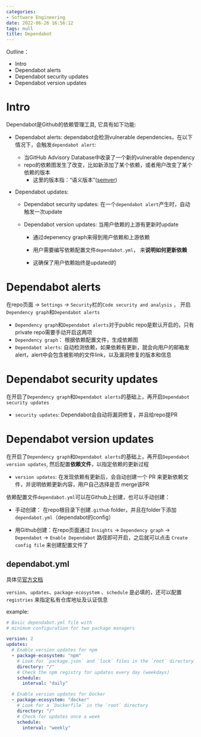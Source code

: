 ```yaml
---
categories:
- Software Engineering
date: 2022-06-26 16:56:12
tags: null
title: Dependabot
---
```


Outline：

* Intro
* Dependabot alerts
* Dependabot security updates
* Dependabot version updates

<!--more-->

# Intro



Dependabot是Github的依赖管理工具, 它具有如下功能:

* Dependabot alerts: dependabot会检测vulnerable dependencies，在以下情况下，会触发`dependabot alert`:
  * 当GitHub Advisory Database中收录了一个新的vulnerable dependency
  * repo的依赖图发生了改变，比如新添加了某个依赖，或者用户改变了某个依赖的版本
    * 这里的版本指：“语义版本”([semver](https://semver.org/))



* Dependabot updates: 

  * Dependabot security updates: 在一个`dependabot alert`产生时，自动触发一次update

  * Dependabot version updates:  当用户依赖的上游有更新时update

    * 通过depenency graph来得到用户依赖和上游依赖
    * 用户需要编写依赖配置文件`dependabot.yml`， 来**说明如何更新依赖**

    * 这确保了用户依赖始终是updated的



# Dependabot alerts

在repo页面 -> `Settings` -> `Security`栏的`Code security and analysis` ， 开启 `Dependency graph`和`Dependabot alerts`

*  `Dependency graph`和`Dependabot alerts`对于public repo是默认开启的，只有private repo需要手动开启这两项
*  `Dependency graph`： 根据依赖配置文件，生成依赖图
* `Dependabot alerts`: 自动检测依赖，如果依赖有更新，就会向用户的邮箱发alert，alert中会包含被影响的文件link，以及漏洞修复的版本和信息

# Dependabot security updates

在开启了`Dependency graph`和`Dependabot alerts`的基础上，再开启`Dependabot security updates`

* `security updates`: Dependabot会自动将漏洞修复，并且给repo提PR



# Dependabot version updates

在开启了`Dependency graph`和`Dependabot alerts`的基础上，再开启`Dependabot version updates`, 然后配置**依赖文件**，以指定依赖的更新过程

* `version updates`: 在发现依赖有更新后，会自动创建一个 PR 来更新依赖文件，并说明依赖更新内容，用户自己选择是否 merge该PR



依赖配置文件`dependabot.yml`可以在Github上创建，也可以手动创建：

* 手动创建： 在repo根目录下创建`.github` folder，并且在folder下添加`dependabot.yml`（dependabot的config）

* 用Github创建：在repo页面通过 `Insights` -> `Dependency graph` -> `Dependabot` -> `Enable Dependabot` 路径即可开启，之后就可以点击 `Create config file` 来创建配置文件了

## dependabot.yml

具体见[官方文档](https://docs.github.com/cn/code-security/dependabot/dependabot-version-updates/configuring-dependabot-version-updates)

`version`、`updates`、`package-ecosystem` 、`schedule` 是必填的，还可以配置 `registries` 来指定私有仓库地址及认证信息



example:

```yaml
# Basic dependabot.yml file with
# minimum configuration for two package managers

version: 2
updates:
  # Enable version updates for npm
  - package-ecosystem: "npm"
    # Look for `package.json` and `lock` files in the `root` directory
    directory: "/"
    # Check the npm registry for updates every day (weekdays)
    schedule:
      interval: "daily"

  # Enable version updates for Docker
  - package-ecosystem: "docker"
    # Look for a `Dockerfile` in the `root` directory
    directory: "/"
    # Check for updates once a week
    schedule:
      interval: "weekly"
```